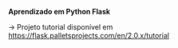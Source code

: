 **Aprendizado em Python Flask**

-> Projeto tutorial disponível em https://flask.palletsprojects.com/en/2.0.x/tutorial